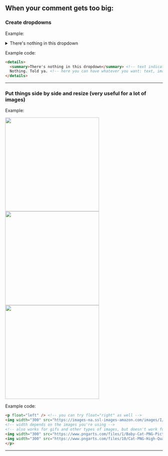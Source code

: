 ## When your comment gets too big:

### Create dropdowns

Example:
<details>
  <summary>There's nothing in this dropdown</summary>
  Nothing. Told ya.
</details>

Example code:

```html
<details>
  <summary>There's nothing in this dropdown</summary> <!-- text indicating what's in your dropdown -->
  Nothing. Told ya. <!-- here you can have whatever you want: text, images, gifs, videos, code, etc -->
</details>
```
<hr/>

### Put things side by side and resize (very useful for a lot of images)

Example:
<p float="left" />
<img width="300" src="https://images-na.ssl-images-amazon.com/images/I/71+mDoHG4mL.png" />
<img width="300" src="https://www.pngarts.com/files/1/Baby-Cat-PNG-Picture.png" />
<img width="300" src="https://www.pngarts.com/files/10/Cat-PNG-High-Quality-Image.png" />
</p>

Example code:

```html
<p float="left" /> <!-- you can try float="right" as well -->
<img width="300" src="https://images-na.ssl-images-amazon.com/images/I/71+mDoHG4mL.png" />
<!-- width depends on the images you're using -->
<!-- also works for gifs and other types of images, but doesn't work for videos -->
<img width="300" src="https://www.pngarts.com/files/1/Baby-Cat-PNG-Picture.png" />
<img width="300" src="https://www.pngarts.com/files/10/Cat-PNG-High-Quality-Image.png" />
</p>
```

<hr/>